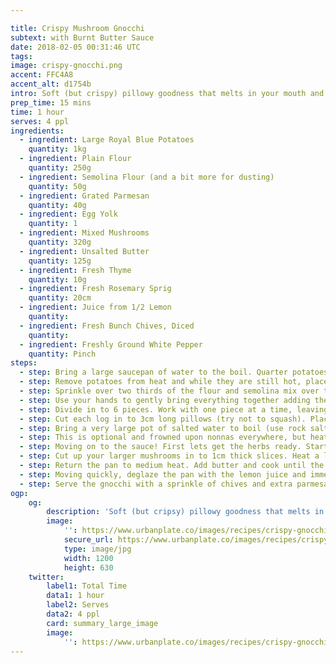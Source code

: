 ```yaml
---

title: Crispy Mushroom Gnocchi
subtext: with Burnt Butter Sauce
date: 2018-02-05 00:31:46 UTC
tags:
image: crispy-gnocchi.png
accent: FFC4A8
accent_alt: d1754b
intro: Soft (but crispy) pillowy goodness that melts in your mouth and pops with fresh herbs, with a smooth burnt butter sauce to round things up. Mushrooms provide a perfect balance and that good hit of umami that fills you up.
prep_time: 15 mins
time: 1 hour
serves: 4 ppl
ingredients:
  - ingredient: Large Royal Blue Potatoes
    quantity: 1kg
  - ingredient: Plain Flour
    quantity: 250g
  - ingredient: Semolina Flour (and a bit more for dusting)
    quantity: 50g
  - ingredient: Grated Parmesan
    quantity: 40g
  - ingredient: Egg Yolk
    quantity: 1
  - ingredient: Mixed Mushrooms
    quantity: 320g
  - ingredient: Unsalted Butter
    quantity: 125g
  - ingredient: Fresh Thyme
    quantity: 10g
  - ingredient: Fresh Rosemary Sprig
    quantity: 20cm
  - ingredient: Juice from 1/2 Lemon
    quantity: 
  - ingredient: Fresh Bunch Chives, Diced
    quantity: 
  - ingredient: Freshly Ground White Pepper
    quantity: Pinch
steps:
  - step: Bring a large saucepan of water to the boil. Quarter potatoes, put in to a steaming basket and place on top of the pot. Cover and allow to steam until potatoes are cooked through (about 20 mins).
  - step: Remove potatoes from heat and while they are still hot, place two pieces of potato in to a ricer and press directly on to a clean bench dusted with semolina. Discard the left over skin in the ricer and repeat with the remaining potatoes.
  - step: Sprinkle over two thirds of the flour and semolina mix over the riced potatoes, followed by the parmesan and egg yolk. Season well with salt and a good pinch of white pepper.
  - step: Use your hands to gently bring everything together adding the remaining flour and semolina as you go. Once all the flour has been added, briefly knead to create a soft dough.
  - step: Divide in to 6 pieces. Work with one piece at a time, leaving the remainder covered with a tea towel. Roll out each piece in to a log about 1.5cm in diameter, lightly dust the log with semolina and repeat.
  - step: Cut each log in to 3cm long pillows (try not to squash). Place the gnocchi in a single layer on a semolina dusted tray, roll to coat in the semolina and set aside until ready to cook.
  - step: Bring a very large pot of salted water to boil (use rock salt or cheap stuff). Gently stir the water in to a slow moving whirl pool. Using a slotted spoon, lower spoonfuls of gnocchi in to the water. Cook until gnochi begins to float, then use your slotted spoon to carefully scoop the cooked gnochhi in to a heat-proof bowl. Repeat with remaining gnocchi.
  - step: This is optional and frowned upon nonnas everywhere, but heat up a large pan to medium-high heat and add some butter. Add small batches of your gnocchi to the pan and make a crisp layer. Once crisped up set aside.
  - step: Moving on to the sauce! First lets get the herbs ready. Start by roughly chopping your fresh thyme and rosemary. Fineley slice the chives.
  - step: Cut up your larger mushrooms in to 1cm thick slices. Heat a large frying pan to medium-high heat. Add half the mushrooms to the pan and dry-fry until lightly coloured and wilted. Transfer to a bowl and repeat with the remaining mushrooms. Season the cooked mushrooms with a sprinkle of salt/cracked pepper.
  - step: Return the pan to medium heat. Add butter and cook until the milk solides just begin to brown, then add the thyme and rosemary with a good pinch of salt/pepper. Cook until the butter is very a dark brown (burnt) and the herbs are a deep green and crisp (but not burnt).
  - step: Moving quickly, deglaze the pan with the lemon juice and immediately cover with a lid as shit gon' get real as this will start splashing everywhere. As soon as the pan settles, quickly add the cooked gnocchi and mushrooms. Gently toss to evenly coat.
  - step: Serve the gnocchi with a sprinkle of chives and extra parmesan.
ogp:
    og:
        description: 'Soft (but cripsy) pillowy goodness that melts in your mouth and pops with fresh herbs, with a smooth burnt butter sauce to round things up. Mushrooms provide a perfect balance and that good hit of umami that fills you up.'
        image:
            '': https://www.urbanplate.co/images/recipes/crispy-gnocchi-share.jpg
            secure_url: https://www.urbanplate.co/images/recipes/crispy-gnocchi-share.jpg
            type: image/jpg
            width: 1200
            height: 630
    twitter:
        label1: Total Time
        data1: 1 hour
        label2: Serves
        data2: 4 ppl
        card: summary_large_image
        image:
            '': https://www.urbanplate.co/images/recipes/crispy-gnocchi-share.jpg
---
```

